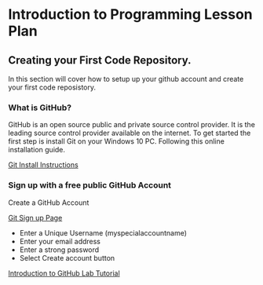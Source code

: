 # Introduction to Programming Lesson Plan


## Creating your First Code Repository.

In this section will cover how to setup up your github account and create your first code reposistory.

### What is GitHub?

GitHub is an open source public and private source control provider.  It is the leading source control provider available on the internet.  To get started the first step is install Git on your Windows 10 PC.  Following this online installation guide.

[Git Install Instructions](https://phoenixnap.com/kb/how-to-install-git-windows)


### Sign up with a free public GitHub Account

Create a GitHub Account

[Git Sign up Page](https://github.com/join)

* Enter a Unique Username (myspecialaccountname)
* Enter your email address
* Enter a strong password
* Select Create account button

[Introduction to GitHub Lab Tutorial](https://lab.github.com/githubtraining/introduction-to-github)




